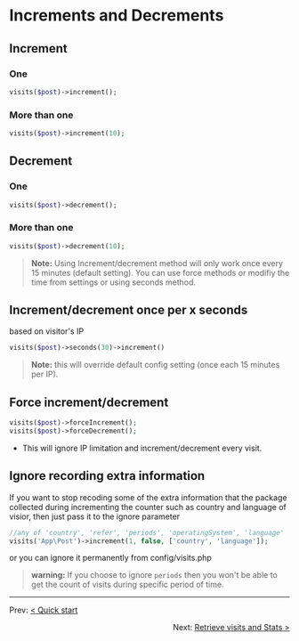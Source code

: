 # Increments and Decrements

## Increment

### One

```php
visits($post)->increment();
```

### More than one

```php
visits($post)->increment(10);
```

## Decrement

### One

```php
visits($post)->decrement();
```

### More than one

```php
visits($post)->decrement(10);
```

> **Note:** Using Increment/decrement method will only work once every 15 minutes (default setting). You can use force methods or modifiy the time from settings or using seconds method.

## Increment/decrement once per x seconds

based on visitor's IP

```php
visits($post)->seconds(30)->increment()
```

> **Note:** this will override default config setting (once each 15 minutes per IP).

## Force increment/decrement

```php
visits($post)->forceIncrement();
visits($post)->forceDecrement();
```

-   This will ignore IP limitation and increment/decrement every visit.

## Ignore recording extra information

If you want to stop recoding some of the extra information that the package collected during incrementing the counter such as country and language of visior, then just pass it to the ignore parameter

```php
//any of 'country', 'refer', 'periods', 'operatingSystem', 'language'
visits('App\Post')->increment(1, false, ['country', 'language']);
```

or you can ignore it permanently from config/visits.php

> **warning:** If you choose to ignore `periods` then you won't be able to get the count of visits during specific period of time.

---

<p align="left">
  Prev:  <a href="docs/4_quick-start">< Quick start</a> 
</p>

<p align="right">
  Next:  <a href="docs/6_retrieve-visits-and-stats">Retrieve visits and Stats ></a> 
</p>
